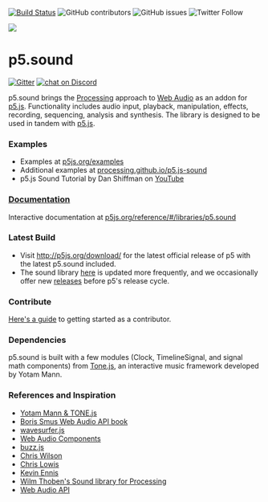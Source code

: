 [![Build Status](https://travis-ci.com/processing/p5.js-sound.svg?branch=master)](https://travis-ci.com/processing/p5.js-sound) 
![GitHub contributors](https://img.shields.io/github/contributors/processing/p5.js-sound)
![GitHub issues](https://img.shields.io/github/issues-raw/processing/p5.js-sound)
![Twitter Follow](https://img.shields.io/twitter/follow/p5xjs?style=social)

![](https://cloud.githubusercontent.com/assets/504124/19908328/2cd874ea-a059-11e6-847c-e5da5e957a2f.jpg)

p5.sound
========
[![Gitter](https://badges.gitter.im/Join%20Chat.svg)](https://gitter.im/processing/p5.js-sound?utm_source=badge&utm_medium=badge&utm_campaign=pr-badge)
 <a href="https://discord.gg/HjJCwm5">
        <img src="https://img.shields.io/discord/836700474425475088?logo=discord"
            alt="chat on Discord"></a>

p5.sound brings the [Processing](http://processing.org) approach to [Web Audio](http://w3.org/TR/webaudio/) as an addon for [p5.js](http://github.com/lmccart/p5.js). Functionality includes audio input, playback, manipulation, effects, recording, sequencing, analysis and synthesis. The library is designed to be used in tandem with [p5.js](http://p5js.org).

### Examples
* Examples at [p5js.org/examples](https://p5js.org/examples/)
* Additional examples at [processing.github.io/p5.js-sound](https://processing.github.io/p5.js-sound/)
* p5.js Sound Tutorial by Dan Shiffman on [YouTube](https://www.youtube.com/playlist?list=PLRqwX-V7Uu6aFcVjlDAkkGIixw70s7jpW)

### [Documentation](http://p5js.org/reference/#/libraries/p5.sound)
Interactive documentation at [p5js.org/reference/#/libraries/p5.sound](http://p5js.org/reference/#/libraries/p5.sound)



### Latest Build
* Visit http://p5js.org/download/ for the latest official release of p5 with the latest p5.sound included.
* The sound library [here](https://github.com/processing/p5.js-sound/blob/master/lib) is updated more frequently, and we occasionally offer new [releases](https://github.com/processing/p5.js-sound/releases) before p5's release cycle.


### Contribute
[Here's a guide](https://github.com/processing/p5.js-sound/wiki/Contribute) to getting started as a contributor.


### Dependencies
p5.sound is built with a few modules (Clock, TimelineSignal, and signal math components) from [Tone.js](https://github.com/tonejs/Tone.js), an interactive music framework developed by Yotam Mann.

### References and Inspiration
- [Yotam Mann & TONE.js](https://github.com/tonejs/Tone.js)
- [Boris Smus Web Audio API book](http://smus.com/webaudio-book/)
- [wavesurfer.js](https://github.com/katspaugh/wavesurfer.js)
- [Web Audio Components](https://github.com/web-audio-components)
- [buzz.js](http://buzz.jaysalvat.com/)
- [Chris Wilson](https://github.com/cwilso/)
- [Chris Lowis](http://blog.chrislowis.co.uk/)
- [Kevin Ennis](https://github.com/kevincennis)
- [Wilm Thoben's Sound library for Processing](https://github.com/processing/processing/tree/master/java/libraries/sound)
- [Web Audio API](http://webaudio.github.io/web-audio-api/)